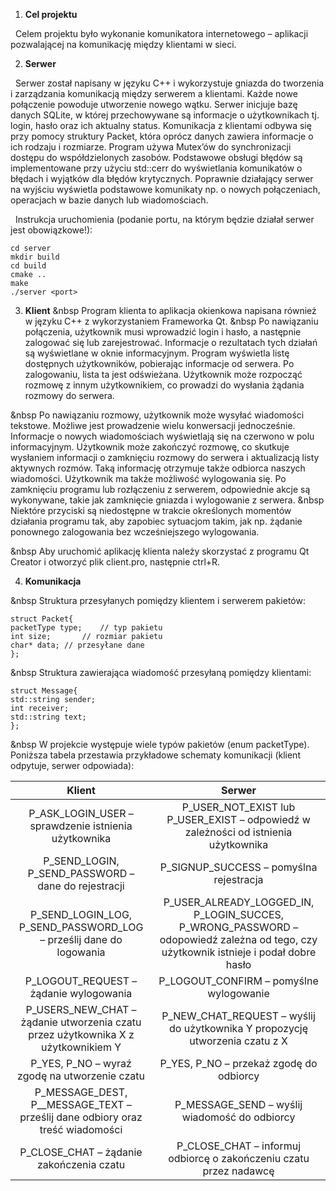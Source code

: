1. **Cel projektu**

&nbsp; Celem projektu było wykonanie komunikatora internetowego – aplikacji pozwalającej na komunikację między klientami w sieci. 

2. **Serwer**

&nbsp; Serwer został napisany w języku C++ i wykorzystuje gniazda do tworzenia i zarządzania komunikacją między serwerem a klientami. Każde nowe połączenie powoduje utworzenie nowego wątku. Serwer inicjuje bazę danych SQLite, w której przechowywane są informacje o użytkownikach tj. login, hasło oraz ich aktualny status. Komunikacja z klientami odbywa się przy pomocy struktury Packet, która oprócz danych zawiera informacje o ich rodzaju i rozmiarze. Program używa Mutex’ów do synchronizacji dostępu do współdzielonych zasobów. 
Podstawowe obsługi błędów są implementowane przy użyciu std::cerr do wyświetlania komunikatów o błędach i wyjątków dla błędów krytycznych. Poprawnie działający serwer na wyjściu wyświetla podstawowe komunikaty np. o nowych połączeniach, operacjach w bazie danych lub wiadomościach.

&nbsp; Instrukcja uruchomienia (podanie portu, na którym będzie działał serwer jest obowiązkowe!):
```
cd server
mkdir build
cd build
cmake ..
make
./server <port>
```
3. **Klient**
&nbsp Program klienta to aplikacja okienkowa napisana również w języku C++ z wykorzystaniem Frameworka Qt.
&nbsp Po nawiązaniu połączenia, użytkownik musi wprowadzić login i hasło, a następnie zalogować się lub zarejestrować. Informacje o rezultatach tych działań są wyświetlane w oknie informacyjnym. Program wyświetla listę dostępnych użytkowników, pobierając informacje od serwera. Po zalogowaniu, lista ta jest odświeżana. Użytkownik może rozpocząć rozmowę z innym użytkownikiem, co prowadzi do wysłania żądania rozmowy do serwera.

&nbsp Po nawiązaniu rozmowy, użytkownik może wysyłać wiadomości tekstowe. Możliwe jest prowadzenie wielu konwersacji jednocześnie. Informacje o nowych wiadomościach wyświetlają się na czerwono w polu informacyjnym. Użytkownik może zakończyć rozmowę, co skutkuje wysłaniem informacji o zamknięciu rozmowy do serwera i aktualizacją listy aktywnych rozmów. Taką informację otrzymuje także odbiorca naszych wiadomości. Użytkownik ma także możliwość wylogowania się. Po zamknięciu programu lub rozłączeniu z serwerem, odpowiednie akcje są wykonywane, takie jak zamknięcie gniazda i wylogowanie z serwera.
&nbsp Niektóre przyciski są niedostępne w trakcie określonych momentów działania programu tak, aby zapobiec sytuacjom takim, jak np. żądanie ponownego zalogowania bez wcześniejszego wylogowania.

&nbsp Aby uruchomić aplikację klienta należy skorzystać z programu Qt Creator i otworzyć plik client.pro, następnie ctrl+R.

4. **Komunikacja**

&nbsp Struktura przesyłanych pomiędzy klientem i serwerem pakietów:
```
struct Packet{
packetType type;	// typ pakietu
int size;		// rozmiar pakietu
char* data;	// przesyłane dane
};
```
&nbsp Struktura zawierająca wiadomość przesyłaną pomiędzy klientami:
```
struct Message{
std::string sender;
int receiver;
std::string text;
};
```
&nbsp W projekcie występuje wiele typów pakietów (enum packetType). Poniższa tabela przestawia przykładowe schematy komunikacji (klient odpytuje, serwer odpowiada):

|**Klient**|**Serwer**|
| :-: | :-: |
|P\_ASK\_LOGIN\_USER – sprawdzenie istnienia użytkownika|P\_USER\_NOT\_EXIST lub P\_USER\_EXIST – odpowiedź w zależności od istnienia użytkownika|
|P\_SEND\_LOGIN, P\_SEND\_PASSWORD – dane do rejestracji|P\_SIGNUP\_SUCCESS – pomyślna rejestracja|
|P\_SEND\_LOGIN\_LOG, P\_SEND\_PASSWORD\_LOG – prześlij dane do logowania|P\_USER\_ALREADY\_LOGGED\_IN, P\_LOGIN\_SUCCES, P\_WRONG\_PASSWORD – odopowiedź zależna od tego, czy użytkownik istnieje i podał dobre hasło|
|P\_LOGOUT\_REQUEST – żądanie wylogowania|P\_LOGOUT\_CONFIRM – pomyślne wylogowanie|
|P\_USERS\_NEW\_CHAT – żądanie utworzenia czatu przez użytkownika X z użytkownikiem Y|P\_NEW\_CHAT\_REQUEST – wyślij do użytkownika Y propozycję utworzenia czatu z X|
|P\_YES, P\_NO – wyraź zgodę na utworzenie czatu|P\_YES, P\_NO – przekaż zgodę do odbiorcy|
|P\_MESSAGE\_DEST, P\_\_MESSAGE\_TEXT – prześlij dane odbiory oraz treść wiadomości|P\_MESSAGE\_SEND – wyślij wiadomość do odbiorcy|
|P\_CLOSE\_CHAT – żądanie zakończenia czatu|P\_CLOSE\_CHAT – informuj odbiorcę o zakończeniu czatu przez nadawcę|
